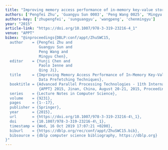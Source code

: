 ```yaml
---
title: "Improving memory access performance of in-memory key-value store using data prefetching techniques"
authors: ['Pengfei Zhu', 'Guangyu Sun 0003', 'Peng Wang 0025', 'Mingyu Chen 0001']
authors-key: ['zhupengfei', 'sunguangyu', 'wangpeng', 'chenmingyu']
year: "2015"
article-link: "https://doi.org/10.1007/978-3-319-23216-4_1"
venue: "APPT"
bibex: "@inproceedings{DBLP:conf/appt/ZhuSWC15,
  author    = {Pengfei Zhu and
               Guangyu Sun and
               Peng Wang and
               Mingyu Chen},
  editor    = {Yunji Chen and
               Paolo Ienne and
               Qing Ji},
  title     = {Improving Memory Access Performance of In-Memory Key-Value Store Using
               Data Prefetching Techniques},
  booktitle = {Advanced Parallel Processing Technologies - 11th International Symposium,
               {APPT} 2015, Jinan, China, August 20-21, 2015, Proceedings},
  series    = {Lecture Notes in Computer Science},
  volume    = {9231},
  pages     = {1--17},
  publisher = {Springer},
  year      = {2015},
  url       = {https://doi.org/10.1007/978-3-319-23216-4\_1},
  doi       = {10.1007/978-3-319-23216-4\_1},
  timestamp = {Wed, 16 Oct 2019 17:07:21 +0200},
  biburl    = {https://dblp.org/rec/conf/appt/ZhuSWC15.bib},
  bibsource = {dblp computer science bibliography, https://dblp.org}
}"
---
```

